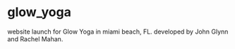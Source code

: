 # glow_yoga

website launch for Glow Yoga in miami beach, FL. developed by John Glynn and Rachel Mahan.
